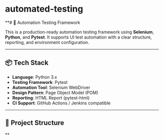 # automated-testing
**# 🧪 Automation Testing Framework

This is a production-ready automation testing framework using **Selenium**, **Python**, and **Pytest**. It supports UI test automation with a clear structure, reporting, and environment configuration.

---

## 📦 Tech Stack

- **Language**: Python 3.x
- **Testing Framework**: Pytest
- **Automation Tool**: Selenium WebDriver
- **Design Pattern**: Page Object Model (POM)
- **Reporting**: HTML Report (pytest-html)
- **CI Support**: GitHub Actions / Jenkins compatible

---

## 📁 Project Structure

**
